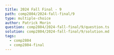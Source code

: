 ```yaml
---
title: 2024 Fall Final - 9
path: comp2804/2024-fall-final/9
type: multiple-choice
author: Patrick Morin
question: comp2804/2024-fall-final/9/question.ts
solution: comp2804/2024-fall-final/9/solution.md
tags:
  - comp2804
  - comp2804-final
---
```

